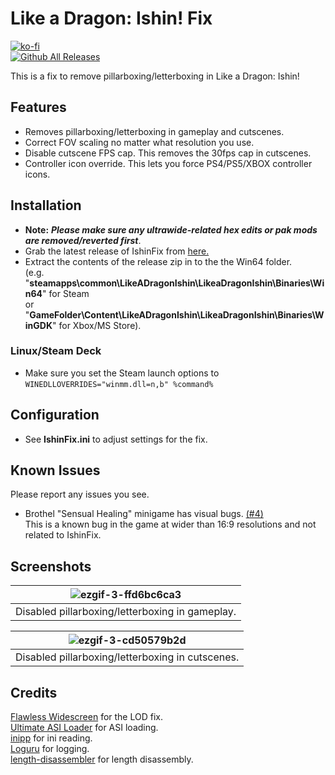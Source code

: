# Like a Dragon: Ishin! Fix
[![ko-fi](https://ko-fi.com/img/githubbutton_sm.svg)](https://ko-fi.com/W7W01UAI9)</br>
[![Github All Releases](https://img.shields.io/github/downloads/Lyall/IshinFix/total.svg)](https://github.com/Lyall/IshinFix/releases)

This is a fix to remove pillarboxing/letterboxing in Like a Dragon: Ishin!

## Features
- Removes pillarboxing/letterboxing in gameplay and cutscenes.
- Correct FOV scaling no matter what resolution you use.
- Disable cutscene FPS cap. This removes the 30fps cap in cutscenes.
- Controller icon override. This lets you force PS4/PS5/XBOX controller icons.

## Installation
- **Note:** ***Please make sure any ultrawide-related hex edits or pak mods are removed/reverted first***.
- Grab the latest release of IshinFix from [here.](https://github.com/Lyall/IshinFix/releases)
- Extract the contents of the release zip in to the the Win64 folder.<br />(e.g. "**steamapps\common\LikeADragonIshin\LikeaDragonIshin\Binaries\Win64**" for Steam<br /> or "**GameFolder\Content\LikeADragonIshin\LikeaDragonIshin\Binaries\WinGDK**" for Xbox/MS Store).

### Linux/Steam Deck
- Make sure you set the Steam launch options to `WINEDLLOVERRIDES="winmm.dll=n,b" %command%`

## Configuration
- See **IshinFix.ini** to adjust settings for the fix.

## Known Issues
Please report any issues you see.

- Brothel "Sensual Healing" minigame has visual bugs. [(#4)](https://github.com/Lyall/IshinFix/issues/4)<br>
This is a known bug in the game at wider than 16:9 resolutions and not related to IshinFix.

## Screenshots

| ![ezgif-3-ffd6bc6ca3](https://user-images.githubusercontent.com/695941/220556346-b40c2d23-7c33-4545-abc5-32b8186507fb.gif) |
|:--:|
| Disabled pillarboxing/letterboxing in gameplay. |

| ![ezgif-3-cd50579b2d](https://user-images.githubusercontent.com/695941/220556453-ff9f70a9-e762-4351-9a29-b2c1a792aad9.gif) |
|:--:|
| Disabled pillarboxing/letterboxing in cutscenes. |

## Credits
[Flawless Widescreen](https://www.flawlesswidescreen.org/) for the LOD fix.<br />
[Ultimate ASI Loader](https://github.com/ThirteenAG/Ultimate-ASI-Loader) for ASI loading. <br />
[inipp](https://github.com/mcmtroffaes/inipp) for ini reading. <br />
[Loguru](https://github.com/emilk/loguru) for logging. <br />
[length-disassembler](https://github.com/Nomade040/length-disassembler) for length disassembly.
